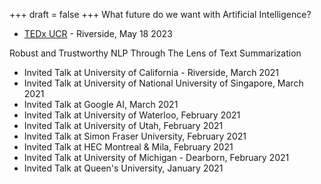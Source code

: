+++
draft = false
+++
What future do we want with Artificial Intelligence?
- [TEDx UCR](https://www.tedxucr.org/) - Riverside, May 18 2023

Robust and Trustworthy NLP Through The Lens of Text Summarization 
- Invited Talk at University of California - Riverside, March 2021
- Invited Talk at University of National University of Singapore, March 2021
- Invited Talk at Google AI, March 2021
- Invited Talk at University of Waterloo, February 2021
- Invited Talk at University of Utah, February 2021
- Invited Talk at Simon Fraser University, February 2021
- Invited Talk at HEC Montreal & Mila, February 2021
- Invited Talk at University of Michigan - Dearborn, February 2021
- Invited Talk at Queen's University, January 2021
